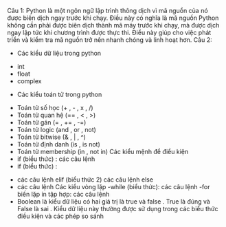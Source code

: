 Câu 1:
Python là một ngôn ngữ lập trình thông dịch vì mã nguồn của nó được biên dịch ngay trước khi chạy. Điều này có nghĩa là mã nguồn Python không cần phải được biên dịch thành mã máy trước khi chạy, mà được dịch ngay lập tức khi chương trình được thực thi. Điều này giúp cho việc phát triển và kiểm tra mã nguồn trở nên nhanh chóng và linh hoạt hơn.
Câu 2:
* Các kiểu dữ liệu trong python
- int
- float
- complex
* Các kiểu toán tử trong python
- Toán tử số học (+ , - , x , /)
- Toán tử quan hệ (== , < , >)
- Toán tử gán (= , += , -=)
- Toán tử logic (and , or , not)
- Toán tử bitwise (& , | , ^)
- Toán tử định danh (is , is not)
- Toán tử membership (in ,  not in)
Các kiểu mệnh đề điều kiện
- if (biểu thức) :
các câu lệnh
- if (biểu thức) :
* các câu lệnh
elif (biểu thức 2)
các câu lệnh
else 
* các câu lệnh
Các kiểu vòng lặp
-while (biểu thức):
các câu lệnh
-for biến lặp in tập hợp:
các câu lệnh
* Boolean là kiểu dữ liệu có hai giá trị là true và false . True là đúng và False là sai . Kiểu dữ liệu này thường được sử dụng trong các biểu thức điều kiện và các phép so sánh 
